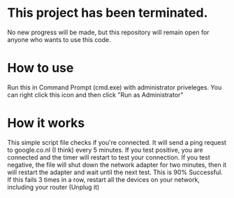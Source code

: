 # This project has been terminated.
No new progress will be made, but this repository will remain open for anyone who wants to use this code.

# How to use
Run this in Command Prompt (cmd.exe) with administrator priveleges. You can right click this icon and then click "Run as Administrator"

# How it works
This simple script file checks if you're connected. It will send a ping request to google.co.nl (I think) every 5 minutes. If you test positive, you are connected and the timer will restart to test your connection. If you test negative, the file will shut down the network adapter for two minutes, then it will restart the adapter and wait until the next test. This is 90% Successful. If this fails 3 times in a row, restart all the devices on your network, including your router (Unplug it)
